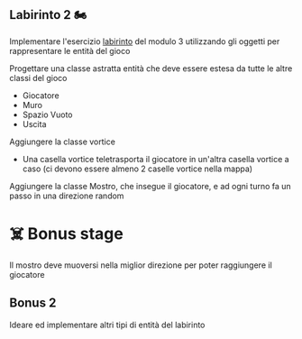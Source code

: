 ## Labirinto 2 🏍

Implementare l'esercizio [labirinto](https://github.com/Jaeger87/CorsoTree2020/blob/master/module_04/README.md) del modulo 3 utilizzando gli oggetti per rappresentare le entità del gioco

Progettare una classe astratta entità che deve essere estesa da tutte le altre classi del gioco
* Giocatore
* Muro
* Spazio Vuoto
* Uscita

Aggiungere la classe vortice
* Una casella vortice teletrasporta il giocatore in un'altra casella vortice a caso (ci devono essere almeno 2 caselle vortice nella mappa)


Aggiungere la classe Mostro, che insegue il giocatore, e ad ogni turno fa un passo in una direzione random


# :skull_and_crossbones: Bonus stage
Il mostro deve muoversi nella miglior direzione per poter raggiungere il giocatore


## Bonus 2
Ideare ed implementare altri tipi di entità del labirinto
